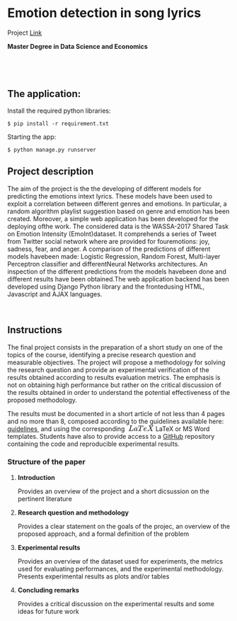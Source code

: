 # Emotion detection in song lyrics
Project [Link](https://island.ricerca.di.unimi.it/~alfio/shared/textsent/2020-21/projects.html)
<div id="write" class=""><p><strong><span>Master Degree in Data Science and Economics</span></strong></p><h3><a name="text-mining-and-sentiment-analysis" class="md-header-anchor"></a></h3><h1><a name="sentiment-analysis-and-opinion-mining" class="md-header-anchor"></a></h1><p>
 
<br>

## The application:

Install the required python libraries:
````
$ pip install -r requirement.txt
````

Starting the app:
````
$ python manage.py runserver 
````
 
 ## Project description 
 
 The  aim  of  the  project  is  the  the  developing  of  different  models  for  predicting  the  emotions  intext lyrics.  These models have been used to exploit a correlation between different genres and emotions.  In particular, a random algorithm playlist suggestion based on genre and emotion has  been  created.   Moreover,  a  simple  web  application  has  been  developed  for  the  deploying  ofthe work.  The considered data is the WASSA-2017 Shared Task on Emotion Intensity (EmoInt)dataset.  It comprehends a series of Tweet from Twitter social network where are provided for fouremotions:  joy, sadness, fear, and anger.  A comparison of the predictions of different models havebeen  made:  Logistic  Regression,  Random  Forest,  Multi-layer  Perceptron  classifier  and  differentNeural Networks architectures.  An inspection of the different predictions from the models havebeen done and different results have been obtained.The  web  application  backend  has  been  developed  using  Django  Python  library  and  the  frontedusing HTML, Javascript and AJAX languages.
 
 <br>
 
 
 <h2><a name="instructions" class="md-header-anchor"></a><span>Instructions</span></h2><p><span>The final project consists in the preparation of a short study on one of the topics of the course, identifying a precise research question and measurable objectives. The project will propose a methodology for solving the research question and provide an experimental verification of the results obtained according to results evaluation metrics. The emphasis is not on obtaining high performance but rather on the critical discussion of the results obtained in order to understand the potential effectiveness of the proposed methodology.</span></p><p><span>The results must be documented in a short article of not less than 4 pages and no more than 8, composed according to the guidelines available here: </span><a href="https://island.ricerca.di.unimi.it/~alfio/shared/textsent/2020-21/%20//www.springer.com/gp/computer-science/%20lncs%20/%20conference-proceedings-guidelines"><span> guidelines&nbsp;</span></a><span> and using the corresponding </span><span class="MathJax_SVG" tabindex="-1" style="font-size: 100%; display: inline-block;"><svg xlink="http://www.w3.org/1999/xlink" width="8.087ex" height="1.994ex" viewBox="0 -755.9 3482 858.4" role="img" focusable="false" style="vertical-align: -0.238ex;"><defs><path stroke-width="0" id="E1-MJMATHI-4C" d="M228 637Q194 637 192 641Q191 643 191 649Q191 673 202 682Q204 683 217 683Q271 680 344 680Q485 680 506 683H518Q524 677 524 674T522 656Q517 641 513 637H475Q406 636 394 628Q387 624 380 600T313 336Q297 271 279 198T252 88L243 52Q243 48 252 48T311 46H328Q360 46 379 47T428 54T478 72T522 106T564 161Q580 191 594 228T611 270Q616 273 628 273H641Q647 264 647 262T627 203T583 83T557 9Q555 4 553 3T537 0T494 -1Q483 -1 418 -1T294 0H116Q32 0 32 10Q32 17 34 24Q39 43 44 45Q48 46 59 46H65Q92 46 125 49Q139 52 144 61Q147 65 216 339T285 628Q285 635 228 637Z"></path><path stroke-width="0" id="E1-MJMATHI-61" d="M33 157Q33 258 109 349T280 441Q331 441 370 392Q386 422 416 422Q429 422 439 414T449 394Q449 381 412 234T374 68Q374 43 381 35T402 26Q411 27 422 35Q443 55 463 131Q469 151 473 152Q475 153 483 153H487Q506 153 506 144Q506 138 501 117T481 63T449 13Q436 0 417 -8Q409 -10 393 -10Q359 -10 336 5T306 36L300 51Q299 52 296 50Q294 48 292 46Q233 -10 172 -10Q117 -10 75 30T33 157ZM351 328Q351 334 346 350T323 385T277 405Q242 405 210 374T160 293Q131 214 119 129Q119 126 119 118T118 106Q118 61 136 44T179 26Q217 26 254 59T298 110Q300 114 325 217T351 328Z"></path><path stroke-width="0" id="E1-MJMATHI-54" d="M40 437Q21 437 21 445Q21 450 37 501T71 602L88 651Q93 669 101 677H569H659Q691 677 697 676T704 667Q704 661 687 553T668 444Q668 437 649 437Q640 437 637 437T631 442L629 445Q629 451 635 490T641 551Q641 586 628 604T573 629Q568 630 515 631Q469 631 457 630T439 622Q438 621 368 343T298 60Q298 48 386 46Q418 46 427 45T436 36Q436 31 433 22Q429 4 424 1L422 0Q419 0 415 0Q410 0 363 1T228 2Q99 2 64 0H49Q43 6 43 9T45 27Q49 40 55 46H83H94Q174 46 189 55Q190 56 191 56Q196 59 201 76T241 233Q258 301 269 344Q339 619 339 625Q339 630 310 630H279Q212 630 191 624Q146 614 121 583T67 467Q60 445 57 441T43 437H40Z"></path><path stroke-width="0" id="E1-MJMATHI-65" d="M39 168Q39 225 58 272T107 350T174 402T244 433T307 442H310Q355 442 388 420T421 355Q421 265 310 237Q261 224 176 223Q139 223 138 221Q138 219 132 186T125 128Q125 81 146 54T209 26T302 45T394 111Q403 121 406 121Q410 121 419 112T429 98T420 82T390 55T344 24T281 -1T205 -11Q126 -11 83 42T39 168ZM373 353Q367 405 305 405Q272 405 244 391T199 357T170 316T154 280T149 261Q149 260 169 260Q282 260 327 284T373 353Z"></path><path stroke-width="0" id="E1-MJMATHI-58" d="M42 0H40Q26 0 26 11Q26 15 29 27Q33 41 36 43T55 46Q141 49 190 98Q200 108 306 224T411 342Q302 620 297 625Q288 636 234 637H206Q200 643 200 645T202 664Q206 677 212 683H226Q260 681 347 681Q380 681 408 681T453 682T473 682Q490 682 490 671Q490 670 488 658Q484 643 481 640T465 637Q434 634 411 620L488 426L541 485Q646 598 646 610Q646 628 622 635Q617 635 609 637Q594 637 594 648Q594 650 596 664Q600 677 606 683H618Q619 683 643 683T697 681T738 680Q828 680 837 683H845Q852 676 852 672Q850 647 840 637H824Q790 636 763 628T722 611T698 593L687 584Q687 585 592 480L505 384Q505 383 536 304T601 142T638 56Q648 47 699 46Q734 46 734 37Q734 35 732 23Q728 7 725 4T711 1Q708 1 678 1T589 2Q528 2 496 2T461 1Q444 1 444 10Q444 11 446 25Q448 35 450 39T455 44T464 46T480 47T506 54Q523 62 523 64Q522 64 476 181L429 299Q241 95 236 84Q232 76 232 72Q232 53 261 47Q262 47 267 47T273 46Q276 46 277 46T280 45T283 42T284 35Q284 26 282 19Q279 6 276 4T261 1Q258 1 243 1T201 2T142 2Q64 2 42 0Z"></path></defs><g stroke="currentColor" fill="currentColor" stroke-width="0" transform="matrix(1 0 0 -1 0 0)"><use xlink:href="#E1-MJMATHI-4C" x="250" y="0"></use><use xlink:href="#E1-MJMATHI-61" x="931" y="0"></use><use xlink:href="#E1-MJMATHI-54" x="1460" y="0"></use><use xlink:href="#E1-MJMATHI-65" x="2164" y="0"></use><use xlink:href="#E1-MJMATHI-58" x="2630" y="0"></use></g></svg></span> LaTeX <span> or MS Word templates. Students have also to provide access to a </span><a href="https://github.com/"><span>GitHub</span></a><span> repository containing the code and reproducible experimental results.</span></p><h3><a name="structure-of-the-paper" class="md-header-anchor"></a><span>Structure of the paper</span></h3><ol start=""><li><p><strong><span>Introduction</span></strong></p><p><span>Provides an overview of the project and a short dicsussion on the pertinent literature </span></p></li><li><p><strong><span>Research question and methodology</span></strong></p><p><span>Provides a clear statement on the goals of the projec, an overview of the proposed approach, and a formal definition of the problem</span></p></li><li><p><strong><span>Experimental results</span></strong></p><p><span>Provides an overview of the dataset used for experiments, the metrics used for evaluating performances, and the experimental methodology. Presents experimental results as plots and/or tables</span></p></li><li><p><strong><span>Concluding remarks</span></strong></p><p><span>Provides a critical discussion on the experimental results and some ideas for future work</span></p></li></ol><p>&nbsp;</p><h2><a name="project-ideas" class="md-header-anchor"></a><span>
